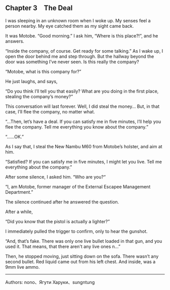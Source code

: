 ## Chapter 3　The Deal
  I was sleeping in an unknown room when I woke up. My senses feel a person nearby. My eye catched them as my sight came back.

  It was Motobe. “Good morning.” I ask him, “Where is this place?!”, and he answers.

  “Inside the company, of course. Get ready for some talking.” As I wake up, I open the door behind me and step through. But the hallway beyond the door was something I’ve never seen. Is this really the company?

  “Motobe, what is this company for?”

  He just laughs, and says,

  “Do you think I’ll tell you that easily? What are you doing in the first place, stealing the company’s money?”

  This conversation will last forever. Well, I did steal the money… But, in that case, I’ll flee the company, no matter what.

  “…Then, let’s have a deal. If you can satisfy me in five minutes, I’ll help you flee the company. Tell me everything you know about the company.”

  “……OK.”

  As I say that, I steal the New Nambu M60 from Motobe’s holster, and aim at him.

  “Satisfied? If you can satisfy me in five minutes, I might let you live. Tell me everything about the company.”

After some silence, I asked him.
  “Who are you?“

  “I, am Motobe, former manager of the External Escapee Management Department.”

  The silence continued after he answered the question.

  After a while, 

  “Did you know that the pistol is actually a lighter?”

  I immediately pulled the trigger to confirm, only to hear the gunshot.

  “And, that’s fake. There was only one live bullet loaded in that gun, and you used it. That means, that there aren't any live ones n…”

  Then, he stopped moving, just sitting down on the sofa. There wasn’t any second bullet. Red liquid came out from his left chest. And inside, was a 9mm live ammo.

---
  Authors: nono、Ягути Харуки、sungntung
